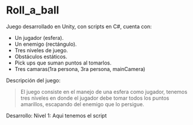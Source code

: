# Roll_a_ball
Juego desarrollado en Unity, con scripts en C#, cuenta con:

- Un jugador (esfera).
- Un enemigo (rectángulo).
- Tres niveles de juego.
- Obstáculos estáticos.
- Pick ups que suman puntos al tomarlos.
- Tres camaras(1ra persona, 3ra persona, mainCamera)

Descripción del juego:

> El juego consiste en el manejo de una esfera como jugador, 
> tenemos tres niveles en donde el jugador debe tomar todos los puntos amarillos, 
> escapando del enemigo que lo persigue.

Desarrollo:
Nivel 1:
Aqui tenemos el script

 


